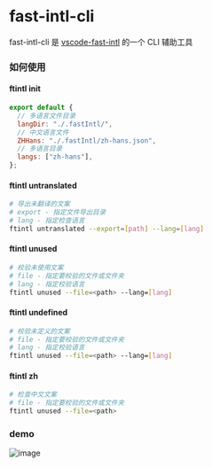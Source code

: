 # fast-intl-cli

fast-intl-cli 是 [vscode-fast-intl](https://github.com/xiaotangdou/vscode-fast-intl/blob/master/README.md) 的一个 CLI 辅助工具

### 如何使用

#### ftintl init

```js
export default {
  // 多语言文件目录
  langDir: "./.fastIntl/",
  // 中文语言文件
  ZHHans: "./.fastIntl/zh-hans.json",
  // 多语言目录
  langs: ["zh-hans"],
};
```

#### ftintl untranslated

```sh
# 导出未翻译的文案
# export - 指定文件导出目录
# lang - 指定检查语言
ftintl untranslated --export=[path] --lang=[lang]
```

#### ftintl unused

```sh
# 校验未使用文案
# file - 指定要校验的文件或文件夹
# lang - 指定校验语言
ftintl unused --file=<path> --lang=[lang]
```

#### ftintl undefined

```sh
# 校验未定义的文案
# file - 指定要校验的文件或文件夹
# lang - 指定校验语言
ftintl unused --file=<path> --lang=[lang]
```

#### ftintl zh

```sh
# 检查中文文案
# file - 指定要校验的文件或文件夹
ftintl unused --file=<path>
```

### demo

![image](https://github.com/xiaotangdou/fast-intl-cli/blob/master/demo.gif)
